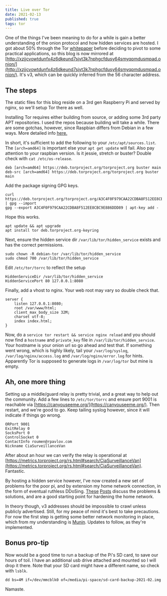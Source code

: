 ```yaml
---
title: Live over Tor
date: 2021-02-13
published: true
tags: tor
---
```

One of the things I've been meaning to do for a while is gain a better understanding of the onion protocol and how hidden services are hosted. I got about 50% through the Tor [whitepaper](https://www.freehaven.net/anonbib/cache/tor-design.pdf) before deciding to pivot to some practical applications, so this blog is now mirrored at [http://xzjjcvowtdunfx4z6dkeund7sjvt3k7nphgcfdusy64smyqpmdusmpad.onion/](http://xzjjcvowtdunfx4z6dkeund7sjvt3k7nphgcfdusy64smyqpmdusmpad.onion/). It's v3, which can be quickly inferred from the 56 character address.

## The steps

The static files for this blog reside on a 3rd gen Raspberry Pi and served by nginx, so we'll setup Tor there as well.

Installing Tor requires either building from source, or adding some 3rd party APT repositories. I used the repos because building will take a while. There are some gotchas, however, since Raspbian differs from Debian in a few ways. More detailed info [here.](https://2019.www.torproject.org/docs/debian.html.en)

In short, it's sufficient to add the following to your `/etc/apt/sources.list`. The `[arch=amd64]` is important else your `apt get update` will fail. Also pay attention to your raspbian version. Is it jessie, stretch or buster? Double check with `cat /etc/os-release`.

```shell
deb [arch=amd64] https://deb.torproject.org/torproject.org buster main
deb-src [arch=amd64] https://deb.torproject.org/torproject.org buster main
```

Add the package signing GPG keys.

```shell
curl https://deb.torproject.org/torproject.org/A3C4F0F979CAA22CDBA8F512EE8CBC9E886DDD89.asc | gpg --import
gpg --export A3C4F0F979CAA22CDBA8F512EE8CBC9E886DDD89 | apt-key add -
```

Hope this works.

```shell
apt update && apt upgrade
apt install tor deb.torproject.org-keyring
```

Next, ensure the hidden service dir  `/var/lib/tor/hidden_service` exists and has the correct permissions.

```shell
sudo chown -R debian-tor /var/lib/tor/hidden_service
sudo chmod 700 /var/lib/tor/hidden_service
```

Edit `/etc/tor/torrc` to reflect the setup

```shell
HiddenServiceDir /var/lib/tor/hidden_service
HiddenServicePort 80 127.0.0.1:8080
```

Finally, add a vhost to nginx. Your web root may vary so double check that.

```nginx
server {
    listen 127.0.0.1:8080;
    root /var/www/html;
    client_max_body_size 32M;
    charset utf-8;
    index index.html;
}
```

Now, do a `service tor restart && service nginx reload` and you should now find a `hostname` and `private_key` file in `/var/lib/tor/hidden_service`. Your hostname is your onion url so go ahead and test that. If something went wrong, which is highly likely, tail your `/var/log/syslog`, `/var/log/nginx/access.log` and `/var/log/nginx/error.log` for hints. Apparently Tor is supposed to generate logs in `/var/log/tor` but mine is empty.

## Ah, one more thing

Setting up a middle/guard relay is pretty trivial, and a great way to help out the community. Add a few lines to `/etc/tor/torrc` and ensure port 9001 is reachable via [https://canyouseeme.org/](https://canyouseeme.org/). Then restart,  and we're good to go. Keep tailing syslog however, since it will indicate if things go wrong.

```
ORPort 9001
ExitRelay 0
SocksPort 0
ControlSocket 0
ContactInfo roumen@rpavlov.com
Nickname CiaSurveillanceVan
```

After about an hour we can verify the relay is operational at [https://metrics.torproject.org/rs.html#search/CiaSurveillanceVan](https://metrics.torproject.org/rs.html#search/CiaSurveillanceVan). Fantastic.

By hosting a hidden service however, I've now created a new set of problems for the poor pi, and by extension my home network connection, in the form of eventual ruthless DDoSing. [These](https://www.hackerfactor.com/blog/index.php?/archives/777-Stopping-Tor-Attacks.html) [Posts](https://www.hackerfactor.com/blog/index.php?/archives/897-Tor-0day-Crashing-the-Tor-Network.html) discuss the problems & solutions, and are a good starting point for hardening the home network.

In theory though, v3 addresses should be impossible to crawl unless publicly advertised. Still, for my peace of mind it's best to take precautions. For now the first step is getting some better network monitoring in place, which from my understanding is [Munin](http://munin-monitoring.org/). Updates to follow, as they're implemented.

## Bonus pro-tip

Now would be a good time to run a backup of the Pi's SD card, to save our hours of toil. I have an additional usb drive attached and mounted so I will drop it there. Note that your SD card might have a different name, so check with `lsblk`.

`dd bs=4M if=/dev/mmcblk0 of=/media/pi-space/sd-card-backup-2021-02.img`

Namaste.